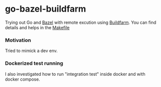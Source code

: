 # go-bazel-buildfarm

Trying out Go and [Bazel](https://bazel.build/) with remote excution using [Buildfarm](https://github.com/bazelbuild/bazel-buildfarm). 
You can find details and helps in the [Makefile](./Makefile)

### Motivation
Tried to mimick a dev env.

### Dockerized test running
I also investigated how to run "integration test" inside docker and with docker compose.

